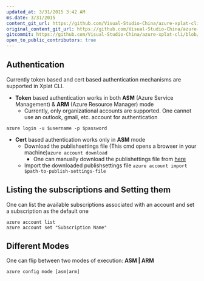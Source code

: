 ```yaml
---
updated_at: 3/31/2015 3:42 AM
ms.date: 3/31/2015
content_git_url: https://github.com/Visual-Studio-China/azure-xplat-cli/blob/dev/Documentation/Authentication.md
original_content_git_url: https://github.com/Visual-Studio-China/azure-xplat-cli/blob/dev/Documentation/Authentication.md
gitcommit: https://github.com/Visual-Studio-China/azure-xplat-cli/blob/62684b7a91d187929485bd6c2a43ea3eefc3cdbb/Documentation/Authentication.md
open_to_public_contributors: true
---
```

## Authentication

Currently token based and cert based authentication mechanisms are supported in Xplat CLI.

* **Token** based authentication works in both **ASM** (Azure Service Management) & **ARM** (Azure Resource Manager) mode
  * Currently, only organizational accounts are supported. One cannot use an outlook, gmail, etc. account for authentication
  
```azure login -u $username -p $password```

* **Cert** based authentication works only in **ASM** mode
  * Download the publishsettings file (This cmd opens a browser in your machine)```azure account download```
    * One can manually download the publishettings file from [here](https://manage.windowsazure.com/publishsettings/index?client=xplat) 
  * Import the downloaded publishsettings file ```azure account import $path-to-publish-settings-file```

## Listing the subscriptions and Setting them

One can list the available subscriptions associated with an account and set a subscription as the default one

```
azure account list
azure account set "Subscription Name"
```

## Different Modes
One can flip between two modes of execution: **ASM | ARM**

```azure config mode [asm|arm] ```
